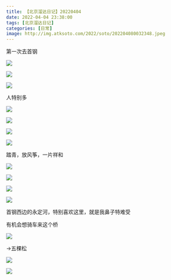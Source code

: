```yaml
---
title: 【北京溜达日记】20220404
date: 2022-04-04 23:38:00
tags: [北京溜达日记]
categories: [日常]
image: http://img.atksoto.com/2022/soto/202204080032348.jpeg
---
```


第一次去首钢

![](./bj20220404/202204080031694.jpeg)

![](./bj20220404/202204080031739.jpeg)

![](./bj20220404/202204080031697.jpeg)

人特别多

![](./bj20220404/202204080031788.jpeg)

![](./bj20220404/202204080031301.jpeg)

![](./bj20220404/202204080031996.jpeg)

![](./bj20220404/202204080031072.jpeg)

踏青，放风筝，一片祥和

![](./bj20220404/202204080031587.jpeg)

![](./bj20220404/202204080032099.jpeg)

![](./bj20220404/202204080032410.jpeg)

![](./bj20220404/202204080032891.jpeg)

首钢西边的永定河，特别喜欢这里，就是我鼻子特难受

有机会想骑车来这个桥

![](./bj20220404/202204080032348.jpeg)

->五棵松

![](./bj20220404/202204080033150.jpeg)

![](./bj20220404/202204080033311.jpeg)
